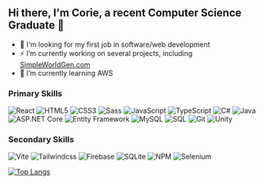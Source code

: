 ## Hi there, I'm Corie, a recent Computer Science Graduate 👋

- 🔭 I'm looking for my first job in software/web development
- ⚡ I’m currently working on several projects, including [SimpleWorldGen.com](https://github.com/CorieW/SimpleWorldGen.com)
- 🌱 I’m currently learning AWS

<h3 align="left">Primary Skills</h3>
<p>
  <img alt="React" src="https://img.shields.io/badge/-React-0000FF?style=flat-square&logo=react&logoColor=white" />
  <img alt="HTML5" src="https://img.shields.io/badge/-HTML5-0000FF?style=flat-square&logo=html5&logoColor=white" />
  <img alt="CSS3" src="https://img.shields.io/badge/-CSS3-0000FF?style=flat-square&logo=css3&logoColor=white" />
  <img alt="Sass" src="https://img.shields.io/badge/-Sass-0000FF?style=flat-square&logo=sass&logoColor=white" />
  <img alt="JavaScript" src="https://img.shields.io/badge/-JavaScript-0000FF?style=flat-square&logo=javascript&logoColor=white" />
  <img alt="TypeScript" src="https://img.shields.io/badge/-TypeScript-0000FF?style=flat-square&logo=typescript&logoColor=white" />
  <img alt="C#" src="https://img.shields.io/badge/-csharp-0000BB?style=flat-square&logo=csharp&logoColor=white" />
  <img alt="Java" src="https://img.shields.io/badge/-java-0000BB?style=flat-square&logo=java&logoColor=white" />
  <img alt="ASP.NET Core" src="https://img.shields.io/badge/-ASP.NET Core-0000BB?style=flat-square&logo=asp.net&logoColor=white" />
  <img alt="Entity Framework" src="https://img.shields.io/badge/-Entity Framework-0000BB?style=flat-square&logo=entity_framework&logoColor=white" />
  <img alt="MySQL" src="https://img.shields.io/badge/-SQL-000088?style=flat-square&logo=mysql&logoColor=white" />
  <img alt="SQL" src="https://img.shields.io/badge/-MySQL-000088?style=flat-square&logo=sql&logoColor=white" />
  <img alt="Git" src="https://img.shields.io/badge/-Git-000055?style=flat-square&logo=git&logoColor=white" />
  <img alt="Unity" src="https://img.shields.io/badge/-Unity-000055?style=flat-square&logo=unity&logoColor=white" />
</p>

<h3 align="left">Secondary Skills</h3>
<p>
  <img alt="Vite" src="https://img.shields.io/badge/-Vite-0000FF?style=flat-square&logo=vite&logoColor=white" />
  <img alt="Tailwindcss" src="https://img.shields.io/badge/-Tailwind CSS-0000FF?style=flat-square&logo=tailwindcss&logoColor=white" />
  <img alt="Firebase" src="https://img.shields.io/badge/-Firebase-0000BB?style=flat-square&logo=firebase&logoColor=white" />
  <img alt="SQLite" src="https://img.shields.io/badge/-SQLite-000088?style=flat-square&logo=sqlite&logoColor=white" />
  <img alt="NPM" src="https://img.shields.io/badge/-NPM-000055?style=flat-square&logo=npm&logoColor=white" />
  <img alt="Selenium" src="https://img.shields.io/badge/-Selenium-000055?style=flat-square&logo=selenium&logoColor=white" />
</p>

[![Top Langs](https://github-readme-stats.vercel.app/api/top-langs/?username=coriew&layout=compact&theme=transparent&hide_border=true&card_width=600&hide_title=true&langs_count=100)](https://github.com/coriew/github-readme-stats)
